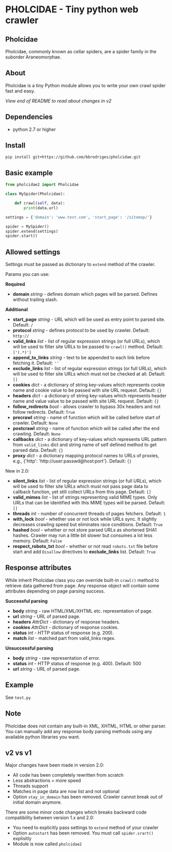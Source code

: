 PHOLCIDAE - Tiny python web crawler
=========

Pholcidae
------------
Pholcidae, commonly known as cellar spiders, are a spider family in the suborder Araneomorphae.

About
------------
Pholcidae is a tiny Python module allows you to write your own crawl spider fast and easy.

_View end of README to read about changes in v2_

Dependencies
------------
* python 2.7 or higher

Install
------------
```
pip install git+https://github.com/bbrodriges/pholcidae.git
```

Basic example
-------------

``` python
from pholcidae2 import Pholcidae

class MySpider(Pholcidae):

	def crawl(self, data):
    	print(data.url)

settings = {'domain': 'www.test.com', 'start_page': '/sitemap/'}

spider = MySpider()
spider.extend(settings)
spider.start()
```

Allowed settings
------------
Settings must be passed as dictionary to ```extend``` method of the crawler.

Params you can use:

**Required**

* **domain** _string_ - defines domain which pages will be parsed. Defines without trailing slash.

**Additional**

* **start_page** _string_ - URL which will be used as entry point to parsed site. Default: `/`
* **protocol** _string_ - defines protocol to be used by crawler. Default: `http://`
* **valid_links** _list_ - list of regular expression strings (or full URLs), which will be used to filter site URLs to be passed to `crawl()` method. Default: `['(.*)']`
* **append_to_links** _string_ - text to be appended to each link before fetching it. Default: `''`
* **exclude_links** _list_ - list of regular expression strings (or full URLs), which will be used to filter site URLs which must not be checked at all. Default: `[]`
* **cookies** _dict_ - a dictionary of string key-values which represents cookie name and cookie value to be passed with site URL request. Default: `{}`
* **headers** _dict_ - a dictionary of string key-values which represents header name and value value to be passed with site URL request. Default: `{}`
* **follow_redirects** _bool_ - allows crawler to bypass 30x headers and not follow redirects. Default: `True`
* **precrawl** _string_ - name of function which will be called before start of crawler. Default: `None`
* **postcrawl** _string_ - name of function which will be called after the end crawling. Default: `None`
* **callbacks** _dict_ - a dictionary of key-values which represents URL pattern from `valid_links` dict and string name of self defined method to get parsed data. Default: `{}`
* **proxy** _dict_ - a dictionary mapping protocol names to URLs of proxies, e.g., {'http': 'http://user:passwd@host:port'}. Default: `{}`

New in 2.0: 

* **silent_links** _list_ - list of regular expression strings (or full URLs), which will be used to filter site URLs which must not pass page data to callback function, yet still collect URLs from this page. Default: `[]`
* **valid_mimes** _list_ - list of strings representing valid MIME types. Only URLs that can be identified with this MIME types will be parsed. Default: `[]`
* **threads** _int_ - number of concurrent threads of pages fetchers. Default: `1`
* **with_lock** _bool_ - whether use or not lock while URLs sync. It slightly decreases crawling speed but eliminates race conditions. Default: `True`
* **hashed** _bool_ - whether or not store parsed URLs as shortened SHA1 hashes. Crawler may run a little bit slower but consumes a lot less memory. Default: `False`
* **respect_robots_txt** _bool_ - whether or not read `robots.txt` file before start and add `Disallow` directives to **exclude_links** list. Default: `True`

Response attributes
------------

While inherit Pholcidae class you can override built-in `crawl()` method to retrieve data gathered from page. Any response object will contain some attributes depending on page parsing success.

**Successful parsing**

* **body** _string_ - raw HTML/XML/XHTML etc. representation of page.
* **url** _string_ - URL of parsed page.
* **headers** _AttrDict_ - dictionary of response headers.
* **cookies** _AttrDict_ - dictionary of response cookies.
* **status** _int_ - HTTP status of response (e.g. 200).
* **match** _list_ - matched part from valid_links regex.

**Unsuccessful parsing**

* **body** _string_ - raw representation of error.
* **status** _int_ - HTTP status of response (e.g. 400). Default: 500
* **url** _string_ - URL of parsed page.

Example
------------
See ```test.py```

Note
------------
Pholcidae does not contain any built-in XML, XHTML, HTML or other parser. You can manually add any response body parsing methods using any available python libraries you want.

v2 vs v1
------------
Major changes have been made in version 2.0:
* All code has been completely rewritten from scratch
* Less abstractions = more speed
* Threads support
* Matches in page data are now list and not optional
* Option ```stay_in_domain``` has been removed. Crawler cannot break out of initial domain anymore.

There are some minor code changes which breaks backward code compatibility between version 1.x and 2.0:
* You need to explicitly pass settings to ```extend``` method of your crawler
* Option ```autostart``` has been removed. You must call ```spider.srart()``` explisitly
* Module is now called ```pholcidae2```
